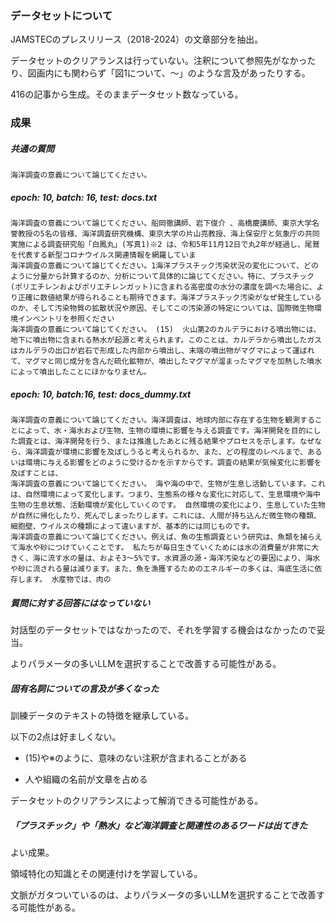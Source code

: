 ### データセットについて

JAMSTECのプレスリリース（2018-2024）の文章部分を抽出。

データセットのクリアランスは行っていない。注釈について参照先がなかったり、図画内にも関わらず「図1について、〜」のような言及があったりする。

416の記事から生成。そのままデータセット数なっている。

### 成果

##### 共通の質問

```
海洋調査の意義について論じてください。
```
##### epoch: 10, batch: 16, test: docs.txt

```
海洋調査の意義について論じてください。船岡徹講師、岩下俊介 、高橋慶講師、東京大学名誉教授の5名の皆様、海洋調査研究機構、東京大学の片山亮教授、海上保安庁と気象庁の共同実施による調査研究船「白鳳丸」(写真1)※2 は、令和5年11月12日で丸2年が経過し、尾鷲を代表する新型コロナウイルス関連情報を網羅していま
海洋調査の意義について論じてください。1海洋プラスチック汚染状況の変化について、どのように分量から計算するのか、分析について具体的に論じてください。特に、プラスチック(ポリエチレンおよびポリエチレンガット)に含まれる高密度の水分の濃度を調べた場合に、より正確に数値結果が得られることも期待できます。海洋プラスチック汚染がなぜ発生しているのか、そして汚染物質の拡散状況や原因、そしてこの汚染源の特定については、国際微生物環境インベントリを参照ください
海洋調査の意義について論じてください。 (15)  火山第2のカルデラにおける噴出物には、地下に噴出物に含まれる熱水が起源と考えられます。このことは、カルデラから噴出したガスはカルデラの出口が岩石で形成した内部から噴出し、末端の噴出物がマグマによって運ばれて、マグマと同じ成分を含んだ硫化鉱物が、噴出したマグマが溜まったマグマを加熱した噴水によって噴出したことにほかなりません。
```
##### epoch: 10, batch:16, test: docs_dummy.txt

```
海洋調査の意義について論じてください。海洋調査は、地球内部に存在する生物を観測することによって、水・海水および生物、生物の環境に影響を与える調査です。海洋開発を目的にした調査とは、海洋開発を行う、または推進したあとに残る結果やプロセスを示します。なぜなら、海洋調査が環境に影響を及ぼしうると考えられるか、また、どの程度のレベルまで、あるいは環境に与える影響をどのように受けるかを示すからです。調査の結果が気候変化に影響を及ぼすことは、
海洋調査の意義について論じてください。 海や海の中で、生物が生息し活動しています。これは、自然環境によって変化します。つまり、生態系の様々な変化に対応して、生息環境や海中生物の生息状態、活動環境が変化していくのです。 自然環境の変化により、生息していた生物が自然に帰化したり、死んでしまったりします。これには、人間が持ち込んだ微生物の種類、細胞壁、ウイルスの種類によって違いますが、基本的には同じものです。
海洋調査の意義について論じてください。例えば、魚の生態調査という研究は、魚類を捕らえて海水や砂につけていくことです。 私たちが毎日生きていくためには水の消費量が非常に大きく、海に流す水の量は、およそ3～5%です。水資源の源・海洋汚染などの要因により、海水や砂に流される量は減ります。また、魚を漁獲するためのエネルギーの多くは、海底生活に依存します。 水産物では、肉の
```

##### 質問に対する回答にはなっていない

対話型のデータセットではなかったので、それを学習する機会はなかったので妥当。

よりパラメータの多いLLMを選択することで改善する可能性がある。

##### 固有名詞についての言及が多くなった

訓練データのテキストの特徴を継承している。

以下の2点は好ましくない。

- (15)や※のように、意味のない注釈が含まれることがある

- 人や組織の名前が文章を占める

データセットのクリアランスによって解消できる可能性がある。

##### 「プラスチック」や「熱水」など海洋調査と関連性のあるワードは出てきた

よい成果。

領域特化の知識とその関連付けを学習している。

文脈がガタついているのは、よりパラメータの多いLLMを選択することで改善する可能性がある。
